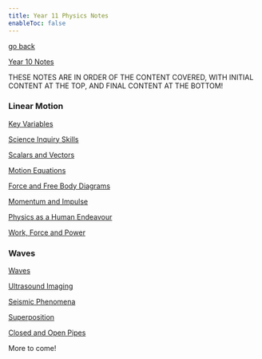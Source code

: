 ```yaml
---
title: Year 11 Physics Notes
enableToc: false
---
```


[go back](Subjects.md)

[Year 10 Notes](10Subjects/10Physics.md)

THESE NOTES ARE IN ORDER OF THE CONTENT COVERED, WITH INITIAL CONTENT AT THE TOP, AND FINAL CONTENT AT THE BOTTOM!

### Linear Motion

[Key Variables](11Physics/Variable.md)

[Science Inquiry Skills](11Physics/SIS.md)

[Scalars and Vectors](11Physics/ScaVec.md)

[Motion Equations](11Physics/Motion.md)

[Force and Free Body Diagrams](11Physics/Force.md) 

[Momentum and Impulse](11Physics/Momentum.md)

[Physics as a Human Endeavour](11Physics/humanstuff.md)

[Work, Force and Power](11Physics/WorkForcePower.md)

### Waves

[Waves](11Physics/Waves.md)

[Ultrasound Imaging](11Physics/UltrasoundImaging.md)

[Seismic Phenomena](11Physics/SeismicPhenomena.md)

[Superposition](11Physics/Superposition.md)

[Closed and Open Pipes](11Physics/ClosedAndOpenPipes.md)


More to come!
